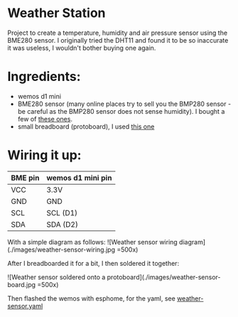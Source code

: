 
# Weather Station

Project to create a temperature, humidity and air pressure sensor using the BME280 sensor.  I originally tried the DHT11 and found it to be so inaccurate it was useless, I wouldn't bother buying one again.

# Ingredients: 
 - wemos d1 mini
 - BME280 sensor (many online places try to sell you the BMP280 sensor - be careful as the BMP280 sensor does not sense humidity). I bought a few of [these ones](https://www.ebay.com.au/itm/BME280-Digital-Sensor-I2C-SPI-Temperature-Humidity-Barometric-Pressure-Arduino-/333607830853?mkcid=16&mkevt=1&_trksid=p2349624.m46890.l49286&mkrid=705-154756-20017-0).
  - small breadboard (protoboard), I used [this one](https://www.jaycar.com.au/small-breadboard-layout-prototyping-board/p/HP9570?gclid=Cj0KCQjw0umSBhDrARIsAH7FCodqYenrylYihAnwdhDvVWKaHqEdv6Fcirz59BYOIwHFLGXBcQuaj2caAkRPEALw_wcB)


# Wiring it up: 


| BME pin | wemos d1 mini pin|
|--|--|
| VCC | 3.3V |
| GND | GND |
| SCL | SCL (D1) |
| SDA | SDA (D2) |

With a simple diagram as follows: 
![Weather sensor wiring diagram](./images/weather-sensor-wiring.jpg =500x)

After I breadboarded it for a bit, I then soldered it together: 

![Weather sensor soldered onto a protoboard](./images/weather-sensor-board.jpg =500x)

Then flashed the wemos with esphome, for the yaml, see [weather-sensor.yaml](/weather-sensor.yaml)
